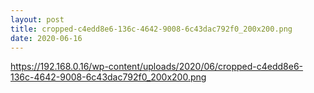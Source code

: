 ```yaml
---
layout: post
title: cropped-c4edd8e6-136c-4642-9008-6c43dac792f0_200x200.png
date: 2020-06-16
---
```


https://192.168.0.16/wp-content/uploads/2020/06/cropped-c4edd8e6-136c-4642-9008-6c43dac792f0_200x200.png